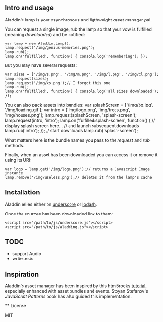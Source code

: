 ## Intro and usage

Aladdin's lamp is your *a*synchronous and *l*igthweight *a*sset *m*anager *p*al.

You can request a single image, rub the lamp so that your vow is fulfilled (meaning *downloaded*) and be notified:

    var lamp = new Aladdin.Lamp();
    lamp.request('/img/genius-memories.png');
    lamp.rub();
    lamp.on('fulfilled', function() { console.log('remembering'); });

But you may have several requests:

    var sizes = ['/img/s.png', '/img/m.png', '/img/l.png', '/img/xl.png'];
    lamp.request(sizes);
    lamp.request('/img/xs.png');// I forgot this one
    lamp.rub();
    lamp.on('fulfilled', function() { console.log('all sizes downloaded'); });

You can also pack assets into bundles:
    var splashScreen = ['/img/bg.jpg', '/img/loading.gif'];
    var intro = ['img/logo.png', 'img/trees.png', 'img/houses.png'];
    lamp.request(splashScreen, 'splash-screen');
    lamp.request(intro, 'intro');
    lamp.on('fulfilled:splash-screen', function() {
      // display splash screen here...
      // and launch subsequent downloads
      lamp.rub('intro');
    });
    // start downloads
    lamp.rub('splash-screen');

What matters here is the bundle names you pass to the *request* and *rub* methods.

Finally, when an asset has been downloaded you can access it or remove it using its URI:

    var logo = lamp.get('/img/logo.png');// returns a Javascript Image instance
    lamp.remove('/img/useless.png');// deletes it from the lamp's cache

## Installation

Aladdin relies either on [underscore](http://underscorejs.org/) or [lodash](http://lodash.com/).

Once the sources has been downloaded link to them:

    <script src="/path/to/js/underscore.js"></script>
    <script src="/path/to/js/aladding.js"></script>

## TODO

+ support Audio
+ write tests

## Inspiration

Aladdin's asset manager has been inspired by this html5rocks [tutorial](http://www.html5rocks.com/en/tutorials/games/assetmanager/ "Simple Asset Management for HTML5 Games"), especially enhanced with asset bundles and events. Stoyan Stefanov's *JavaScript Patterns* book has also guided this implementation.

** License

MIT
